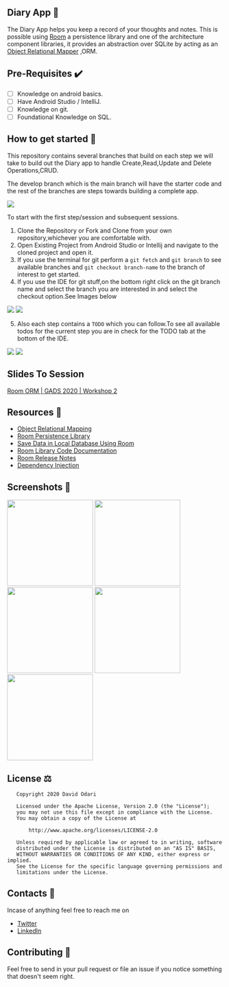 ## Diary App 📝

The Diary App helps you keep a record of your thoughts and notes.
This is possible using [Room](https://developer.android.com/topic/libraries/architecture/room) a 
persistence library and one of the architecture component libraries, it provides an abstraction over
SQLite by acting as an [Object Relational Mapper](https://en.wikipedia.org/wiki/Object-relational_mapping) ,ORM.

## Pre-Requisites ✔️

- [ ] Knowledge on android basics.
- [ ] Have Android Studio / IntelliJ.
- [ ] Knowledge on git.
- [ ] Foundational Knowledge on SQL.

## How to get started 🏁

This repository contains several branches that build on each step we will take to build out the Diary 
app to handle Create,Read,Update and Delete Operations,CRUD.

The develop branch which is the main branch will have the starter code and the rest of the branches
are steps towards building a complete app.

<img src="art/branches_gh.png" />

To start with the first step/session and subsequent sessions.

1. Clone the Repository or Fork and Clone from your own repository,whichever you are comfortable with.
2. Open Existing Project from Android Studio or Intellij and navigate to the cloned project and open it.
3. If you use the terminal for git perform a ```git fetch``` and ```git branch``` to see available 
branches and ```git checkout branch-name``` to the branch of interest to get started.
4. If you use the IDE for git stuff,on the bottom right click on the git branch name 
and select the branch you are interested in and select the checkout option.See Images below

<img src="art/bottom_right_ide.png"/>

<img src="art/ide_branches.png"/>

5. Also each step contains a ```TODO``` which you can follow.To see all available todos for the current
step you are in check for the TODO tab at the bottom of the IDE.

<img src="art/todo_tab.png"/>

<img src="https://media.giphy.com/media/l0DAHAQ3Ex4XbL1ni/giphy.gif"/>

## Slides To Session

[Room ORM | GADS 2020 | Workshop 2](https://speakerdeck.com/davidodari/room-orm-workshop-2-gads-2020)

## Resources 🏫

- [Object Relational Mapping](https://en.wikipedia.org/wiki/Object-relational_mapping)
- [Room Persistence Library](https://developer.android.com/topic/libraries/architecture/room)
- [Save Data in Local Database Using Room](https://developer.android.com/training/data-storage/room)
- [Room Library Code Documentation](https://developer.android.com/reference/android/arch/persistence/room/package-summary)
- [Room Release Notes](https://developer.android.com/jetpack/androidx/releases/room)
- [Dependency Injection](https://www.freecodecamp.org/news/a-quick-intro-to-dependency-injection-what-it-is-and-when-to-use-it-7578c84fa88f/)

## Screenshots 📱

<img src="art/add.png" width="200"/> <img src="art/details.png" width="200"/> <img src="art/edit.png" width="200"/> <img src="art/main.png" width="200"/> <img src="art/main_full.png" width="200"/>

## License ⚖️

```
   Copyright 2020 David Odari

   Licensed under the Apache License, Version 2.0 (the "License");
   you may not use this file except in compliance with the License.
   You may obtain a copy of the License at

       http://www.apache.org/licenses/LICENSE-2.0

   Unless required by applicable law or agreed to in writing, software
   distributed under the License is distributed on an "AS IS" BASIS,
   WITHOUT WARRANTIES OR CONDITIONS OF ANY KIND, either express or implied.
   See the License for the specific language governing permissions and
   limitations under the License.
```

## Contacts 📇

Incase of anything feel free to reach me on 

- [Twitter](https://twitter.com/_davidodari)
- [LinkedIn](https://www.linkedin.com/in/david-odari-155613111/)

## Contributing 🤝

Feel free to send in your pull request or file an issue if you notice something that doesn't seem right.
